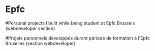 # Epfc

#Personal projects I built while being student at Epfc Brussels (webdeveloper section)

#Projets personnels développés durant période de formation à l'Epfc Bruxelles (section webdeveloper)